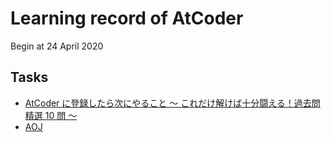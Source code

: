 # Learning record of AtCoder

Begin at 24 April 2020

## Tasks

- [AtCoder に登録したら次にやること ～ これだけ解けば十分闘える！過去問精選 10 問 ～](https://qiita.com/drken/items/fd4e5e3630d0f5859067#%E7%AC%AC-1-%E5%95%8F--abc-086-a---product-100-%E7%82%B9)
- [AOJ](http://judge.u-aizu.ac.jp/onlinejudge/finder.jsp?course=ITP1)
